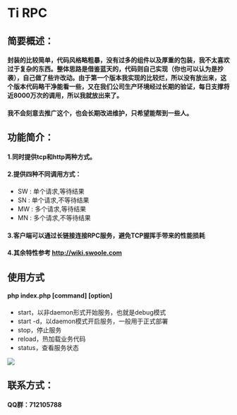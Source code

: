 # Ti RPC
## 简要概述：
#### 封装的比较简单，代码风格略粗暴，没有过多的组件以及厚重的包装，我不太喜欢过于复杂的东西。整体思路是借鉴蓝天的，代码则自己实现（你也可以认为是抄袭），自己做了些许改动。由于第一个版本我实现的比较烂，所以没有放出来，这个版本代码略干净能看一些，又在我们公司生产环境经过长期的验证，每日支撑将近8000万次的调用，所以我就放出来了。
#### 我不会刻意去推广这个，也会长期改进维护，只希望能帮到一些人。

## 功能简介：
#### 1.同时提供tcp和http两种方式。
#### 2.提供四种不同调用方式：
- SW : 单个请求,等待结果
- SN : 单个请求,不等待结果
- MW : 多个请求,等待结果
- MN : 多个请求,不等待结果  

#### 3.客户端可以通过长链接连接RPC服务，避免TCP握挥手带来的性能损耗
#### 4.其余特性参考 http://wiki.swoole.com

## 使用方式
#### php index.php [command] [option]
- start，以非daemon形式开始服务，也就是debug模式
- start -d，以daemon模式开启服务，一般用于正式部署
- stop，停止服务
- reload，热加载业务代码
- status，查看服务状态

![](http://static.ti-node.com/github_tirpc_1.png)

## 联系方式：
#### QQ群：712105788